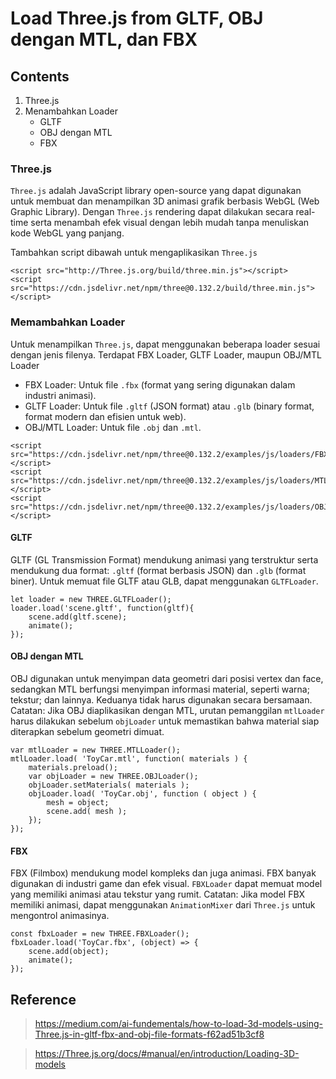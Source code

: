 # Load Three.js from GLTF, OBJ dengan MTL, dan FBX

## Contents
1. Three.js
2. Menambahkan Loader
   - GLTF
   - OBJ dengan MTL
   - FBX

### Three.js
``Three.js`` adalah JavaScript library open-source yang dapat digunakan untuk membuat dan menampilkan 3D animasi grafik berbasis WebGL (Web Graphic Library). Dengan ``Three.js`` rendering dapat dilakukan secara real-time serta menambah efek visual dengan lebih mudah tanpa menuliskan kode WebGL yang panjang. 

Tambahkan script dibawah untuk mengaplikasikan ``Three.js``
```
<script src="http://Three.js.org/build/three.min.js"></script>
<script src="https://cdn.jsdelivr.net/npm/three@0.132.2/build/three.min.js"></script>
```

### Memambahkan Loader
Untuk menampilkan ``Three.js``, dapat menggunakan beberapa loader sesuai dengan jenis filenya. Terdapat FBX Loader, GLTF Loader, maupun OBJ/MTL Loader

- FBX Loader: Untuk file ``.fbx`` (format yang sering digunakan dalam industri animasi).
- GLTF Loader: Untuk file ``.gltf`` (JSON format) atau ``.glb`` (binary format, format modern dan efisien untuk web).
- OBJ/MTL Loader: Untuk file ``.obj`` dan ``.mtl``.
```
<script src="https://cdn.jsdelivr.net/npm/three@0.132.2/examples/js/loaders/FBXLoader.js"></script>
<script src="https://cdn.jsdelivr.net/npm/three@0.132.2/examples/js/loaders/MTLLoader.js"></script>
<script src="https://cdn.jsdelivr.net/npm/three@0.132.2/examples/js/loaders/OBJLoader.js"></script>
```

#### GLTF
GLTF (GL Transmission Format) mendukung animasi yang terstruktur serta mendukung dua format: ``.gltf`` (format berbasis JSON) dan ``.glb`` (format biner). Untuk memuat file GLTF atau GLB, dapat menggunakan ``GLTFLoader``.
```
let loader = new THREE.GLTFLoader();  
loader.load('scene.gltf', function(gltf){
    scene.add(gltf.scene);
    animate();
});
```

#### OBJ dengan MTL
OBJ digunakan untuk menyimpan data geometri dari posisi vertex dan face, sedangkan MTL berfungsi menyimpan informasi material, seperti warna; tekstur; dan lainnya. Keduanya tidak harus digunakan secara bersamaan.
 Catatan: Jika OBJ diaplikasikan dengan MTL, urutan pemanggilan ``mtlLoader`` harus dilakukan sebelum ``objLoader`` untuk memastikan bahwa material siap diterapkan sebelum geometri dimuat.

```
var mtlLoader = new THREE.MTLLoader();
mtlLoader.load( 'ToyCar.mtl', function( materials ) {
    materials.preload();
    var objLoader = new THREE.OBJLoader();
    objLoader.setMaterials( materials );
    objLoader.load( 'ToyCar.obj', function ( object ) {    
        mesh = object;
        scene.add( mesh );
    });
});
```

#### FBX
FBX (Filmbox) mendukung model kompleks dan juga animasi. FBX banyak digunakan di industri game dan efek visual. ``FBXLoader`` dapat memuat model yang memiliki animasi atau tekstur yang rumit.
 Catatan: Jika model FBX memiliki animasi, dapat menggunakan ``AnimationMixer`` dari ``Three.js`` untuk mengontrol animasinya.
```
const fbxLoader = new THREE.FBXLoader();
fbxLoader.load('ToyCar.fbx', (object) => {
    scene.add(object);
    animate();
});
```
 
## Reference
> https://medium.com/ai-fundementals/how-to-load-3d-models-using-Three.js-in-gltf-fbx-and-obj-file-formats-f62ad51b3cf8

> https://Three.js.org/docs/#manual/en/introduction/Loading-3D-models
